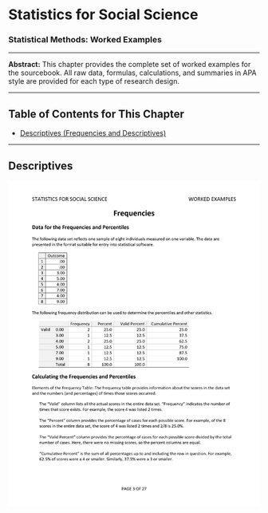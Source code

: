 # Statistics for Social Science

### Statistical Methods: Worked Examples

---

**Abstract:** This chapter provides the complete set of worked examples for the sourcebook. All raw data, formulas, calculations, and summaries in APA style are provided for each type of research design.

---

## Table of Contents for This Chapter

- [Descriptives (Frequencies and Descriptives)](#descriptives-frequencies-and-descriptives)

---

## Descriptives

<p align="center"><kbd><img src="page3.png"></kbd></p>
